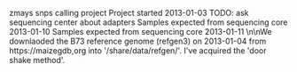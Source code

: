 
zmays snps calling project
Project started 2013-01-03
TODO: ask sequencing center about adapters
Samples expected from sequencing core 2013-01-10
Samples expected from sequencing core 2013-01-11
\n\nWe downlaoded the B73 reference genome (refgen3) on 2013-01-04 from
https://maizegdb,org into '/share/data/refgen/'.
I've acquired the 'door shake method'.
